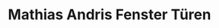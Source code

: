 ---
title: "Mathias Andris Fenster Türen"
url: /march/mathias-andris-fenster-tueren/
shop: Basteln
---